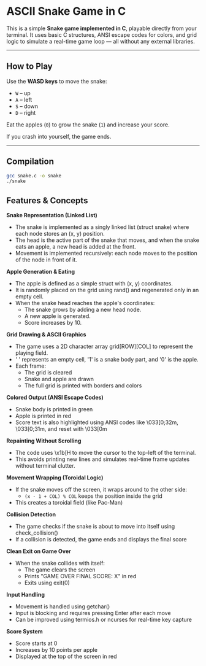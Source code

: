# ASCII Snake Game in C

This is a simple **Snake game implemented in C**, playable directly from your terminal. It uses basic C structures, ANSI escape codes for colors, and grid logic to simulate a real-time game loop — all without any external libraries.

---

##  How to Play

Use the **WASD keys** to move the snake:

- `W` – up  
- `A` – left  
- `S` – down  
- `D` – right

Eat the apples (`0`) to grow the snake (`1`) and increase your score.

If you crash into yourself, the game ends.

---

##  Compilation

```bash
gcc snake.c -o snake
./snake
```


## Features & Concepts
**Snake Representation (Linked List)**
- The snake is implemented as a singly linked list (struct snake) where each node stores an (x, y) position.
- The head is the active part of the snake that moves, and when the snake eats an apple, a new head is added at the front.
- Movement is implemented recursively: each node moves to the position of the node in front of it.

**Apple Generation & Eating**
- The apple is defined as a simple struct with (x, y) coordinates.
- It is randomly placed on the grid using rand() and regenerated only in an empty cell.
- When the snake head reaches the apple's coordinates:
  - The snake grows by adding a new head node.
  - A new apple is generated.
  - Score increases by 10.

**Grid Drawing & ASCII Graphics**
- The game uses a 2D character array grid[ROW][COL] to represent the playing field.
- ' ' represents an empty cell, '1' is a snake body part, and '0' is the apple.
- Each frame:
  - The grid is cleared
  - Snake and apple are drawn
  - The full grid is printed with borders and colors

**Colored Output (ANSI Escape Codes)**
- Snake body is printed in green
- Apple is printed in red
- Score text is also highlighted using ANSI codes like \033[0;32m, \033[0;31m, and reset with \033[0m

**Repainting Without Scrolling**
- The code uses \x1b[H to move the cursor to the top-left of the terminal.
- This avoids printing new lines and simulates real-time frame updates without terminal clutter.

**Movement Wrapping (Toroidal Logic)**
- If the snake moves off the screen, it wraps around to the other side:
  - `(x - 1 + COL) % COL` keeps the position inside the grid
- This creates a toroidal field (like Pac-Man)

**Collision Detection**
- The game checks if the snake is about to move into itself using check_collision()
- If a collision is detected, the game ends and displays the final score

**Clean Exit on Game Over**
- When the snake collides with itself:
  - The game clears the screen
  - Prints "GAME OVER FINAL SCORE: X" in red
  - Exits using exit(0)

**Input Handling**
- Movement is handled using getchar()
- Input is blocking and requires pressing Enter after each move
- Can be improved using termios.h or ncurses for real-time key capture

**Score System**
- Score starts at 0
- Increases by 10 points per apple
- Displayed at the top of the screen in red
